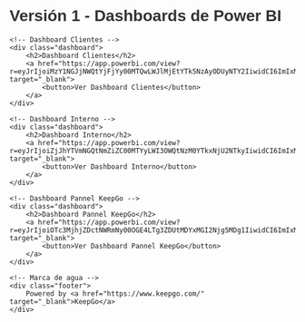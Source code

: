 <!DOCTYPE html>
<html lang="es">
<head>
    <meta charset="UTF-8">
    <meta name="viewport" content="width=device-width, initial-scale=1.0">
    <title>Dashboards de PowerBI - V1</title>
    <style>
        body {
            font-family: Arial, sans-serif;
        }
        h1 {
            color: #333;
        }
        .dashboard {
            margin: 20px 0;
        }
        .footer {
            position: fixed;
            bottom: 10px;
            right: 10px;
            font-size: 16px;
            color: rgba(0, 0, 0, 0.5);
            font-weight: bold;
            z-index: 1000;
        }
        .footer a {
            text-decoration: none;
            color: rgba(0, 0, 0, 0.5);
        }
    </style>
</head>
<body>
    <h1>Versión 1 - Dashboards de Power BI</h1>

    <!-- Dashboard Clientes -->
    <div class="dashboard">
        <h2>Dashboard Clientes</h2>
        <a href="https://app.powerbi.com/view?r=eyJrIjoiMzY1NGJjNWQtYjFjYy00MTQwLWJlMjEtYTk5NzAyODUyNTY2IiwidCI6ImIxM2NlNGM5LTJiZTYtNDg0NC04Y2Q5LTYwOTcyMGFmYWY5YiJ9" target="_blank">
            <button>Ver Dashboard Clientes</button>
        </a>
    </div>

    <!-- Dashboard Interno -->
    <div class="dashboard">
        <h2>Dashboard Interno</h2>
        <a href="https://app.powerbi.com/view?r=eyJrIjoiZjJhYTVmNGQtNmZiZC00MTYyLWI3OWQtNzM0YTkxNjU2NTkyIiwidCI6ImIxM2NlNGM5LTJiZTYtNDg0NC04Y2Q5LTYwOTcyMGFmYWY5YiJ9" target="_blank">
            <button>Ver Dashboard Interno</button>
        </a>
    </div>

    <!-- Dashboard Pannel KeepGo -->
    <div class="dashboard">
        <h2>Dashboard Pannel KeepGo</h2>
        <a href="https://app.powerbi.com/view?r=eyJrIjoiOTc3MjhjZDctNWRmNy00OGE4LTg3ZDUtMDYxMGI2Njg5MDg1IiwidCI6ImIxM2NlNGM5LTJiZTYtNDg0NC04Y2Q5LTYwOTcyMGFmYWY5YiJ9&pageName=527e30742b4415e0ee60" target="_blank">
            <button>Ver Dashboard Pannel KeepGo</button>
        </a>
    </div>

    <!-- Marca de agua -->
    <div class="footer">
        Powered by <a href="https://www.keepgo.com/" target="_blank">KeepGo</a>
    </div>
</body>
</html>


